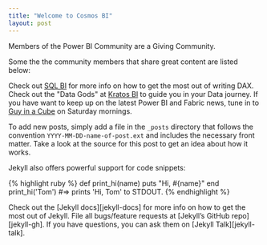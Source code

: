 ```yaml
---
title: "Welcome to Cosmos BI"
layout: post
---
```


Members of the Power BI Community are a Giving Community.

Some the the community members that share great content are listed below:

Check out [SQL BI](https://www.sqlbi.com/) for more info on how to get the most out of writing DAX. Check out the "Data Gods" at [Kratos BI](https://www.kratosbi.com/) to guide you in your Data journey. If you have want to keep up on the latest Power BI and Fabric news, tune in to [Guy in a Cube](https://www.youtube.com/@GuyInACube) on Saturday mornings.


To add new posts, simply add a file in the `_posts` directory that follows the convention `YYYY-MM-DD-name-of-post.ext` and includes the necessary front matter. Take a look at the source for this post to get an idea about how it works.

Jekyll also offers powerful support for code snippets:

{% highlight ruby %}
def print_hi(name)
  puts "Hi, #{name}"
end
print_hi('Tom')
#=> prints 'Hi, Tom' to STDOUT.
{% endhighlight %}

Check out the [Jekyll docs][jekyll-docs] for more info on how to get the most out of Jekyll. File all bugs/feature requests at [Jekyll’s GitHub repo][jekyll-gh]. If you have questions, you can ask them on [Jekyll Talk][jekyll-talk].
